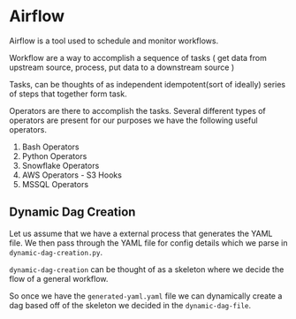 # Airflow

Airflow is a tool used to schedule and monitor workflows.

Workflow are a way to accomplish a sequence of tasks ( get data from upstream source, process, put data to a downstream source )

Tasks, can be thoughts of as independent idempotent(sort of ideally) series of steps that together form task.

Operators are there to accomplish the tasks. Several different types of operators are present for our purposes we have the following useful operators.

1. Bash Operators
2. Python Operators
3. Snowflake Operators
4. AWS Operators - S3 Hooks
5. MSSQL Operators

## Dynamic Dag Creation

Let us assume that we have a external process that generates the YAML file. We then pass through the YAML file for config details which we parse in `dynamic-dag-creation.py`.

`dynamic-dag-creation` can be thought of as a skeleton where we decide the flow of a general workflow.

So once we have the `generated-yaml.yaml` file we can dynamically create a dag based off of the skeleton we decided in the `dynamic-dag-file`.


